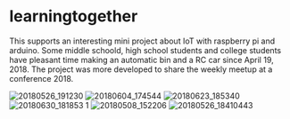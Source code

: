 # learningtogether

This supports an interesting mini project about IoT with raspberry pi and arduino.
Some middle schoold, high school students and college students have pleasant time making an automatic bin and a RC car since April 19, 2018.
The project was more developed to share the weekly meetup at a conference 2018.

![20180526_191230](https://user-images.githubusercontent.com/5047309/50425424-078a8000-08b9-11e9-826b-4186a96bdf63.jpg)
![20180604_174544](https://user-images.githubusercontent.com/5047309/50425425-078a8000-08b9-11e9-9e49-7f2d218d61ed.jpg)
![20180623_185340](https://user-images.githubusercontent.com/5047309/50425426-08231680-08b9-11e9-84ee-e73b13e6f453.jpg)
![20180630_181853 1](https://user-images.githubusercontent.com/5047309/50425427-08231680-08b9-11e9-8662-1ac241c4c4c5.jpg)
![20180508_152206](https://user-images.githubusercontent.com/5047309/50425428-08231680-08b9-11e9-907e-95d606aec897.jpg)
![20180526_18410443](https://user-images.githubusercontent.com/5047309/50513769-18b3d680-0add-11e9-8262-ea60397c6efb.jpg)

